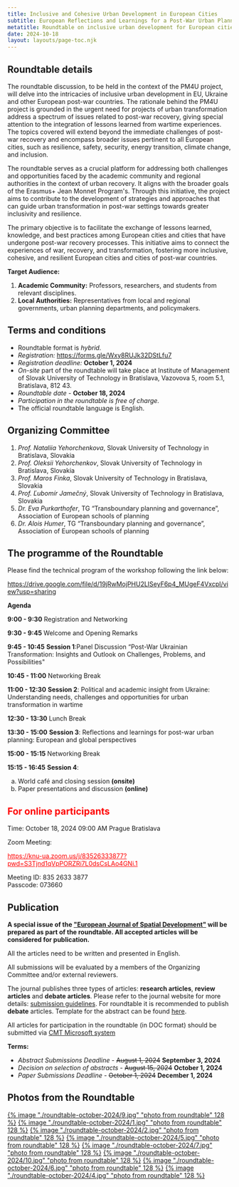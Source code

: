 ```yaml
---
title: Inclusive and Cohesive Urban Development in European Cities
subtitle: European Reflections and Learnings for a Post-War Urban Planning
metatitle: Roundtable on inclusive urban development for European cities and post-war countries in Slovak University of Technology in Bratislava jointly with AESOP and Spectra Centre of Excellence EU. In the framework of the PM4U project.
date: 2024-10-18
layout: layouts/page-toc.njk
---
```


<h2 class="subtitle" id="details">Roundtable details</h2>

The roundtable discussion, to be held in the context of the PM4U project, will delve into the intricacies of inclusive urban development in EU, Ukraine and other European post-war countries. The rationale behind the PM4U project is grounded in the urgent need for projects of urban transformation address a spectrum of issues related to post-war recovery, giving special attention to the integration of lessons learned from wartime experiences. The topics covered will extend beyond the immediate challenges of post-war recovery and encompass broader issues pertinent to all European cities, such as resilience, safety, security, energy transition, climate change, and inclusion.

The roundtable serves as a crucial platform for addressing both challenges and opportunities faced by the academic community and regional authorities in the context of urban recovery. It aligns with the broader goals of the Erasmus+ Jean Monnet Program's. Through this initiative, the project aims to contribute to the development of strategies and approaches that can guide urban transformation in post-war settings towards greater inclusivity and resilience.

The primary objective is to facilitate the exchange of lessons learned, knowledge, and best practices among European cities and cities that have undergone post-war recovery processes. This initiative aims to connect the experiences of war, recovery, and transformation, fostering more inclusive, cohesive, and resilient European cities and cities of post-war countries.

<b>Target Audience:</b>

1.	<b>Academic Community:</b> Professors, researchers, and students from relevant disciplines.
2.	<b>Local Authorities:</b> Representatives from local and regional governments, urban planning departments, and policymakers.

<h2 class="subtitle" id="terms">Terms and conditions</h2>

- Roundtable format is *hybrid.*
- *Registration:* <a href="https://forms.gle/Wxy8RUJk32DStLfu7" target="_blank">https://forms.gle/Wxy8RUJk32DStLfu7</a>
- *Registration deadline:* <b>October 1, 2024</b>
- *On-site* part of the roundtable will take place at Institute of Management of Slovak University of Technology in Bratislava, Vazovova 5, room 5.1, Bratislava, 812 43.
- *Roundtable date* -  <b> October 18, 2024 </b>
- *Participation in the roundtable is free of charge.*
- The official roundtable language is English.

<h2 class="subtitle" id="org-committee">Organizing Committee</h2>

1. *Prof. Nataliia Yehorchenkova*, Slovak University of Technology in Bratislava, Slovakia
2. *Prof. Oleksii Yehorchenkov*, Slovak University of Technology in Bratislava, Slovakia
3. *Prof. Maros Finka*, Slovak University of Technology in Bratislava, Slovakia
4. *Prof. Ľubomír Jamečný*, Slovak University of Technology in Bratislava, Slovakia
5. *Dr. Eva Purkarthofer*,  TG “Transboundary planning and governance”, Association of European schools of planning
5. *Dr. Alois Humer*,  TG “Transboundary planning and governance”, Association of European schools of planning

<h2 class="subtitle" id="programme">The programme of the Roundtable</h2>

Please find the technical program of the workshop following the link below:

<a target="_blank" href="https://drive.google.com/file/d/19jRwMojPHU2LISeyF6p4_MUgeF4VxcpI/view?usp=sharing">
    https://drive.google.com/file/d/19jRwMojPHU2LISeyF6p4_MUgeF4VxcpI/view?usp=sharing
</a>

<p> </p>

**Agenda**

**9:00 - 9:30** Registration and Networking

**9:30 - 9:45** Welcome and Opening Remarks

**9:45 - 10:45** **Session 1**:Panel Discussion “Post-War Ukrainian Transformation: Insights and Outlook on Challenges, Problems, and Possibilities"

**10:45 - 11:00** Networking Break

**11:00 - 12:30** **Session 2**: Political and academic insight from Ukraine: Understanding needs, challenges and opportunities for urban transformation in wartime

**12:30 - 13:30** Lunch Break

**13:30 - 15:00** **Session 3**: Reflections and learnings for post-war urban planning: European and global perspectives

**15:00 - 15:15** Networking Break

**15:15 - 16:45** **Session 4**:

<ol type="a">
    <li>World café and closing session <b>(onsite)</b></li>
    <li>Paper presentations and discussion <b>(online)</b></li>
</ol>

<h2 class="subtitle" style="color:red" id="online">For online participants</h2>

Time: October 18, 2024 09:00 AM Prague Bratislava

Zoom Meeting:

<a style="color:red" target="_blank" href="https://knu-ua.zoom.us/j/83526333877?pwd=S3Tjnd1qVpPORZRi7L0dsCsLAo4GNi.1">
    https://knu-ua.zoom.us/j/83526333877?pwd=S3Tjnd1qVpPORZRi7L0dsCsLAo4GNi.1
</a>

Meeting ID: 835 2633 3877\
Passcode: 073660

<h2 class="subtitle" id="publication">Publication</h2>

<b> A special issue of the ["European Journal of Spatial Development"](https://journals.polito.it/index.php/EJSD/index) will be prepared as part of the roundtable.  All accepted articles will be considered for publication. </b>

All the articles need to be written and presented in English.

All submissions will be evaluated by a members of the Organizing Committee and/or external reviewers.

The journal publishes three types of articles: **research articles**, **review articles** and **debate articles**. Please refer to the journal website for more details: [submission guidelines](https://journals.polito.it/index.php/EJSD/about/submissions).
For roundtable it is recommended to publish **debate** articles.
Template for the abstract can be found [here](/media/template_roundtable_18_10.pdf).

All articles for participation in the roundtable (in DOC format) should be submitted via [CMT Microsoft system](https://cmt3.research.microsoft.com/ICUD2024)

<b>Terms:</b>

- *Abstract Submissions Deadline* - ~~August 1, 2024~~  <b> September 3, 2024 </b>
- *Decision on selection of abstracts* - ~~August 15, 2024~~  <b> October 1, 2024 </b>
- *Paper Submissions Deadline* - ~~October 1, 2024~~  <b> December 1, 2024 </b>

<h2 class="subtitle" id="photos">Photos from the Roundtable</h2>

<a href="/images/roundtable-october-2024/9.jpg" target="_blank">{% image "./roundtable-october-2024/9.jpg" "photo from roundtable" 128 %}</a>
<a href="/images/roundtable-october-2024/1.jpg" target="_blank">{% image "./roundtable-october-2024/1.jpg" "photo from roundtable" 128 %}</a>
<a href="/images/roundtable-october-2024/2.jpg" target="_blank">{% image "./roundtable-october-2024/2.jpg" "photo from roundtable" 128 %}</a>
<a href="/images/roundtable-october-2024/5.jpg" target="_blank">{% image "./roundtable-october-2024/5.jpg" "photo from roundtable" 128 %}</a>
<a href="/images/roundtable-october-2024/7.jpg" target="_blank">{% image "./roundtable-october-2024/7.jpg" "photo from roundtable" 128 %}</a>
<a href="/images/roundtable-october-2024/10.jpg" target="_blank">{% image "./roundtable-october-2024/10.jpg" "photo from roundtable" 128 %}</a>
<a href="/images/roundtable-october-2024/6.jpg" target="_blank">{% image "./roundtable-october-2024/6.jpg" "photo from roundtable" 128 %}</a>
<a href="/images/roundtable-october-2024/4.jpg" target="_blank">{% image "./roundtable-october-2024/4.jpg" "photo from roundtable" 128 %}</a>
